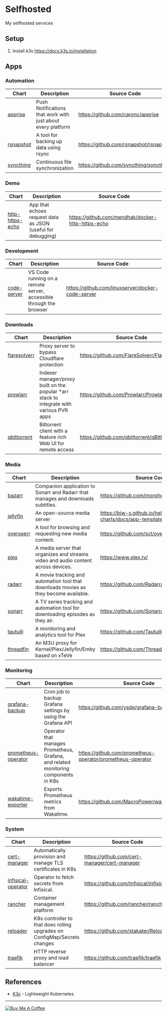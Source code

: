 # Selfhosted

My selfhosted services

## Setup

1. Install k3s https://docs.k3s.io/installation

## Apps

### Automation

| Chart                                    | Description                                                 | Source Code                            |
| ---------------------------------------- | ----------------------------------------------------------- | -------------------------------------- |
| [apprise](charts/automation/apprise)     | Push Notifications that work with just about every platform | https://github.com/caronc/apprise      |
| [rsnapshot](charts/automation/rsnapshot) | A tool for backing up data using rsync                      | https://github.com/rsnapshot/rsnapshot |
| [syncthing](charts/automation/syncthing) | Continuous file synchronization                             | https://github.com/syncthing/syncthing |

### Demo

| Chart                                          | Description                                                 | Source Code                                       |
| ---------------------------------------------- | ----------------------------------------------------------- | ------------------------------------------------- |
| [http-https-echo](charts/demo/http-https-echo) | App that echoes request data as JSON (useful for debugging) | https://github.com/mendhak/docker-http-https-echo |

### Development

| Chart                                         | Description                                                        | Source Code                                       |
| --------------------------------------------- | ------------------------------------------------------------------ | ------------------------------------------------- |
| [code-server](charts/development/code-server) | VS Code running on a remote server, accessible through the browser | https://github.com/linuxserver/docker-code-server |

### Downloads

| Chart                                         | Description                                                                               | Source Code                                  |
| --------------------------------------------- | ----------------------------------------------------------------------------------------- | -------------------------------------------- |
| [flaresolverr](charts/downloads/flaresolverr) | Proxy server to bypass Cloudflare protection                                              | https://github.com/FlareSolverr/FlareSolverr |
| [prowlarr](charts/downloads/prowlarr)         | Indexer manager/proxy built on the popular \*arr stack to integrate with various PVR apps | https://github.com/Prowlarr/Prowlarr         |
| [qbittorrent](charts/downloads/qbittorrent)   | Bittorrent client with a feature rich Web UI for remote access                            | https://github.com/qbittorrent/qBittorrent   |

### Media

| Chart                               | Description                                                                          | Source Code                                            |
| ----------------------------------- | ------------------------------------------------------------------------------------ | ------------------------------------------------------ |
| [bazarr](charts/media/bazarr)       | Companion application to Sonarr and Radarr that manages and downloads subtitles.     | https://github.com/morpheus65535/bazarr                |
| [jellyfin](charts/media/jellyfin)   | An open-source media server                                                          | https://bjw-s.github.io/helm-charts/docs/app-template/ |
| [overseerr](charts/media/overseerr) | A tool for browsing and requesting new media content.                                | https://github.com/sct/overseerr                       |
| [plex](charts/media/plex)           | A media server that organizes and streams video and audio content across devices.    | https://www.plex.tv/                                   |
| [radarr](charts/media/radarr)       | A movie tracking and automation tool that downloads movies as they become available. | https://github.com/Radarr/Radarr                       |
| [sonarr](charts/media/sonarr)       | A TV series tracking and automation tool for downloading episodes as they air.       | https://github.com/Sonarr/Sonarr                       |
| [tautulli](charts/media/tautulli)   | A monitoring and analytics tool for Plex                                             | https://github.com/Tautulli/Tautulli                   |
| [threadfin](charts/media/threadfin) | An M3U proxy for Kernel/Plex/Jellyfin/Emby based on xTeVe                            | https://github.com/Threadfin/Threadfin                 |

### Monitoring

| Chart                                                        | Description                                                                         | Source Code                                                |
| ------------------------------------------------------------ | ----------------------------------------------------------------------------------- | ---------------------------------------------------------- |
| [grafana-backup](charts/monitoring/grafana-backup)           | Cron job to backup Grafana settings by using the Grafana API                        | https://github.com/ysde/grafana-backup-tool                |
| [prometheus-operator](charts/monitoring/prometheus-operator) | Operator that manages Prometheus, Grafana, and related monitoring components in K8s | https://github.com/prometheus-operator/prometheus-operator |
| [wakatime-exporter](charts/monitoring/wakatime-exporter)     | Exports Prometheus metrics from Wakatime.                                           | https://github.com/MacroPower/wakatime_exporter            |

### System

| Chart                                                  | Description                                                               | Source Code                                  |
| ------------------------------------------------------ | ------------------------------------------------------------------------- | -------------------------------------------- |
| [cert-manager](charts/system/cert-manager)             | Automatically provision and manage TLS certificates in K8s                | https://github.com/cert-manager/cert-manager |
| [infisical-operator](charts/system/infisical-operator) | Operator to fetch secrets from Infisical.                                 | https://github.com/Infisical/infisical       |
| [rancher](charts/system/rancher)                       | Container management platform                                             | https://github.com/rancher/rancher           |
| [reloader](charts/system/reloader)                     | K8s controller to that does rolling upgrades on ConfigMap/Secrets changes | https://github.com/stakater/Reloader         |
| [traefik](charts/system/traefik)                       | HTTP reverse proxy and load balancer                                      | https://github.com/traefik/traefik           |---

## References

- [K3s](https://k3s.io/) - Lightweight Kubernetes

---

[![Buy Me A Coffee](https://www.buymeacoffee.com/assets/img/guidelines/download-assets-sm-2.svg)](https://www.buymeacoffee.com/hobroker)
